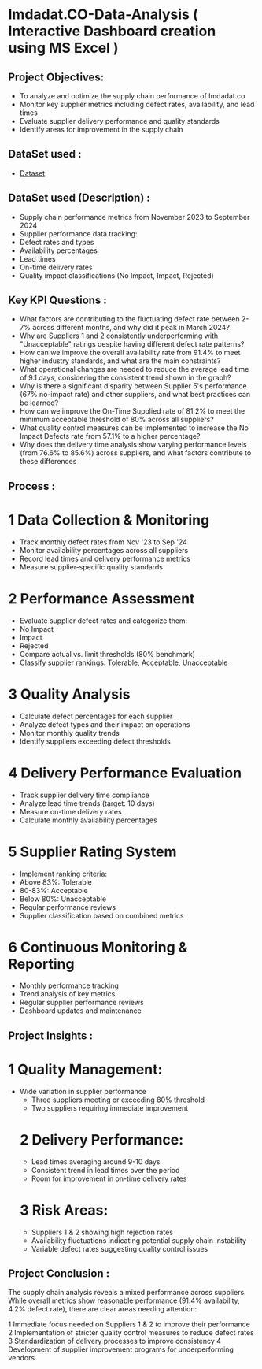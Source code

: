 # Imdadat.CO-Data-Analysis ( Interactive Dashboard creation using MS Excel ) 

## Project Objectives:

- To analyze and optimize the supply chain performance of Imdadat.co
- Monitor key supplier metrics including defect rates, availability, and lead times
- Evaluate supplier delivery performance and quality standards
- Identify areas for improvement in the supply chain
 
## DataSet used :
- <a href="https://github.com/anass-ab/Data_Analysys_Dashboard/blob/main/Supply-Chain-Dashboard-Template-TemplateLab.com_.xlsx">Dataset</a>

## DataSet used (Description) :

-	Supply chain performance metrics from November 2023 to September 2024
-	Supplier performance data tracking:
- Defect rates and types
- Availability percentages
-	Lead times
- On-time delivery rates
-	Quality impact classifications (No Impact, Impact, Rejected)

## Key KPI Questions :

-	What factors are contributing to the fluctuating defect rate between 2-7% across different months, and why did it peak in March 2024?
-	Why are Suppliers 1 and 2 consistently underperforming with "Unacceptable" ratings despite having different defect rate patterns?
-	How can we improve the overall availability rate from 91.4% to meet higher industry standards, and what are the main constraints?
-	What operational changes are needed to reduce the average lead time of 9.1 days, considering the consistent trend shown in the graph?
-	Why is there a significant disparity between Supplier 5's performance (67% no-impact rate) and other suppliers, and what best practices can be learned?
- How can we improve the On-Time Supplied rate of 81.2% to meet the minimum acceptable threshold of 80% across all suppliers?
-	What quality control measures can be implemented to increase the No Impact Defects rate from 57.1% to a higher percentage?
-	Why does the delivery time analysis show varying performance levels (from 76.6% to 85.6%) across suppliers, and what factors contribute to these differences

##  Process :

# 1 Data Collection & Monitoring
-	Track monthly defect rates from Nov '23 to Sep '24
-	Monitor availability percentages across all suppliers
-	Record lead times and delivery performance metrics
-	Measure supplier-specific quality standards
# 2 Performance Assessment
-	Evaluate supplier defect rates and categorize them:
-	No Impact
-	Impact
-	Rejected
-	Compare actual vs. limit thresholds (80% benchmark)
-	Classify supplier rankings: Tolerable, Acceptable, Unacceptable
# 3 Quality Analysis
-	Calculate defect percentages for each supplier
-	Analyze defect types and their impact on operations
-	Monitor monthly quality trends
-	Identify suppliers exceeding defect thresholds
# 4 Delivery Performance Evaluation
-	Track supplier delivery time compliance
-	Analyze lead time trends (target: 10 days)
-	Measure on-time delivery rates
-	Calculate monthly availability percentages
# 5 Supplier Rating System
-	Implement ranking criteria:
-	Above 83%: Tolerable
-	80-83%: Acceptable
-	Below 80%: Unacceptable
-	Regular performance reviews
-	Supplier classification based on combined metrics
# 6 Continuous Monitoring & Reporting
-	Monthly performance tracking
-	Trend analysis of key metrics
-	Regular supplier performance reviews
-	Dashboard updates and maintenance

##  Project Insights :

 # 1	Quality Management:
 -	Wide variation in supplier performance
	-	Three suppliers meeting or exceeding 80% threshold
	-	Two suppliers requiring immediate improvement
	# 2	Delivery Performance:
	-	Lead times averaging around 9-10 days
	-	Consistent trend in lead times over the period
	-	Room for improvement in on-time delivery rates
	# 3 Risk Areas:
	-	Suppliers 1 & 2 showing high rejection rates
	-	Availability fluctuations indicating potential supply chain instability
	-	Variable defect rates suggesting quality control issues

## Project Conclusion :

The supply chain analysis reveals a mixed performance across suppliers. While overall metrics show reasonable performance (91.4% availability, 4.2% defect rate), there are clear areas needing attention:

 1	Immediate focus needed on Suppliers 1 & 2 to improve their performance
	2	Implementation of stricter quality control measures to reduce defect rates
	3	Standardization of delivery processes to improve consistency
	4	Development of supplier improvement programs for underperforming vendors


